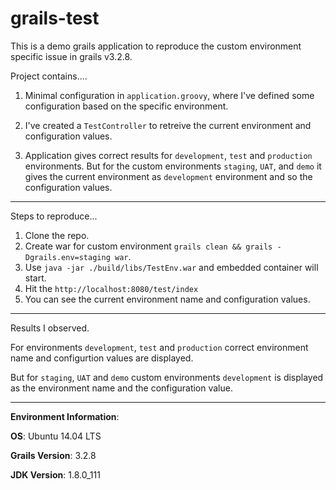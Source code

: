 # grails-test

This is a demo grails application to reproduce the custom environment specific issue in grails v3.2.8. 

Project contains....

1. Minimal configuration in `application.groovy`, where I've defined some configuration based on the specific environment.

2. I've created a `TestController` to retreive the current environment and configuration values. 

3. Application gives correct results for `development`, `test` and `production` environments. But for the custom environments `staging`, `UAT`,
and `demo` it gives the current environment as `development` environment and so the configuration values.

-------
Steps to reproduce...

1. Clone the repo.
2. Create war for custom environment `grails clean && grails -Dgrails.env=staging war`. 
3. Use `java -jar ./build/libs/TestEnv.war` and embedded container will start.
4. Hit the `http://localhost:8080/test/index`
5. You can see the current environment name and configuration values.

-------
Results I observed.

For environments `development`, `test` and `production` correct environment name and configurtion values are displayed.

But for `staging`, `UAT` and `demo` custom environments `development` is displayed as the environment name and the configuration value.

--------
**Environment Information**:

**OS**: Ubuntu 14.04 LTS

**Grails Version**: 3.2.8

**JDK Version**: 1.8.0_111
